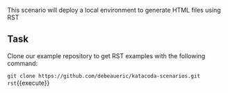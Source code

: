 This scenario will deploy a local environment to generate HTML files using RST

## Task

Clone our example repository to get RST examples with the following command:

`git clone https://github.com/debeaueric/katacoda-scenarios.git rst`{{execute}}
